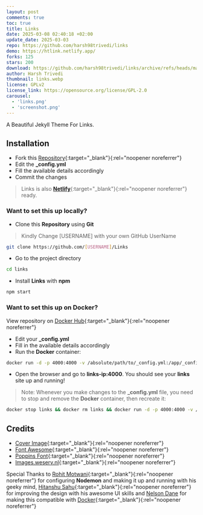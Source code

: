 ```yaml
---
layout: post
comments: true
toc: true
title: Links
date: 2025-03-08 02:40:18 +02:00
update_date: 2025-03-03
repo: https://github.com/harsh98trivedi/links
demo: https://htlink.netlify.app/
forks: 125
stars: 200
download: https://github.com/harsh98trivedi/links/archive/refs/heads/master.zip
author: Harsh Trivedi
thumbnail: links.webp
license: GPLv2
license_link: https://opensource.org/license/GPL-2.0
carousel:
  - 'links.png'
  - 'screenshot.png'
---
```


A Beautiful Jekyll Theme For Links.

## Installation

- Fork this [Repository](https://github.com/harsh98trivedi/Links){:target="_blank"}{:rel="noopener noreferrer"}
- Edit the **_config.yml**
- Fill the available details accordingly
- Commit the changes

> Links is also [**Netlify**](https://www.netlify.com/){:target="_blank"}{:rel="noopener noreferrer"} ready.

### Want to set this up **locally**?

- Clone this **Repository** using **Git**

> Kindly Change [USERNAME] with your own GitHub UserName

```bash
git clone https://github.com/[USERNAME]/Links
```

- Go to the project directory

```bash
cd links
```

- Install **Links** with **npm**

```bash
npm start
```

### Want to set this up on **Docker**?

View repository on [Docker Hub](https://hub.docker.com/r/harsh98trivedi/links){:target="_blank"}{:rel="noopener noreferrer"}

- Edit your **_config.yml**
- Fill in the available details accordingly
- Run the **Docker** container:

```bash
docker run -d -p 4000:4000 -v /absolute/path/to/_config.yml:/app/_config.yml --name links harsh98trivedi/links:latest
```

- Open the browser and go to **links-ip:4000**. You should see your **links** site up and running!

> Note: Whenever you make changes to the **_config.yml** file, you need to stop and remove the **Docker** container, then recreate it:

```bash
docker stop links && docker rm links && docker run -d -p 4000:4000 -v /absolute/path/to/_config.yml:/app/_config.yml --name links harsh98trivedi/links:latest
```

## Credits

- [Cover Image](https://source.unsplash.com/){:target="_blank"}{:rel="noopener noreferrer"}
- [Font Awesome](https://fontawesome.com/){:target="_blank"}{:rel="noopener noreferrer"}
- [Poppins Font](https://fonts.google.com/specimen/Poppins){:target="_blank"}{:rel="noopener noreferrer"}
- [Images.weserv.nl](https://images.weserv.nl/){:target="_blank"}{:rel="noopener noreferrer"}

Special Thanks to [Rohit Motwani](https://github.com/rohittm){:target="_blank"}{:rel="noopener noreferrer"} for configuring **Nodemon** and making it up and running with his geeky mind, [Hitanshu Sahu](https://www.behance.net/phantomcluster){:target="_blank"}{:rel="noopener noreferrer"} for improving the design with his awesome UI skills and [Nelson Dane](https://github.com/NelsonDane) for making this compatible with [Docker](https://docker.com/){:target="_blank"}{:rel="noopener noreferrer"}
